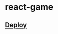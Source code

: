 # react-game

## <a href="https://60336faf37d815c9a62eff25--nervous-hawking-fa5e10.netlify.app">Deploy</a>
